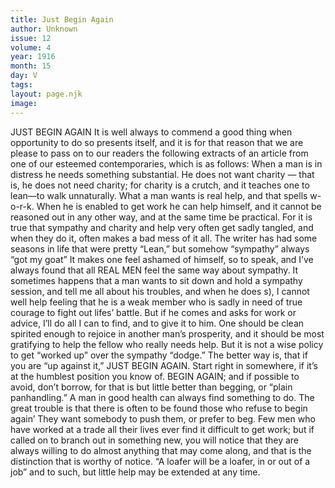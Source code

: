 ```yaml
---
title: Just Begin Again
author: Unknown
issue: 12
volume: 4
year: 1916
month: 15
day: V
tags:
layout: page.njk
image:
---
```

JUST BEGIN AGAIN       It is well always to commend a good thing when opportunity to do so presents itself, and it is for that reason that we are please to pass on to our readers the following extracts of an article from one of our esteemed contemporaries, which is as follows:       When a man is in distress he needs something substantial. He does not want charity — that is, he does not need charity; for charity is a crutch, and it teaches one to lean—to walk unnaturally. What a man wants is real help, and that spells w-o-r-k. When he is enabled to get work he can help himself, and it cannot be reasoned out in any other way, and at the same time be practical. For it is true that sympathy and charity and help very often get sadly tangled, and when they do it, often makes a bad mess of it all.       The writer has had some seasons in life that were pretty “Lean,” but somehow “sympathy” always “got my goat” It makes one feel ashamed of himself, so to speak, and I’ve always found that all REAL MEN feel the same way about sympathy.       It sometimes happens that a man wants to sit down and hold a sympathy session, and tell me all about his troubles, and when he does s), I cannot well help feeling that he is a weak member who is sadly in need of true courage to fight out lifes’ battle. But if he comes and asks for work or advice, I’ll do all I can to find, and to give it to him.       One should be clean spirited enough to rejoice in another man’s prosperity, and it should be most gratifying to help the fellow who really needs help. But it is not a wise policy to get “worked up” over the sympathy “dodge.”       The better way is, that if you are “up against it,” JUST BEGIN AGAIN. Start right in somewhere, if it’s at the humblest position you know of. BEGIN AGAIN; and if possible to avoid, don’t borrow, for that is but little better than begging, or “plain panhandling.” A man in good health can always find something to do. The great trouble is that there is often to be found those who refuse to begin again’ They want somebody to push them, or prefer to beg.       Few men who have worked at a trade all their lives ever find it difficult to get work; but if called on to branch out in something new, you will notice that they are always willing to do almost anything that may come along, and that is the distinction that is worthy of notice. “A loafer will be a loafer, in or out of a job” and to such, but little help may be extended at any time.

